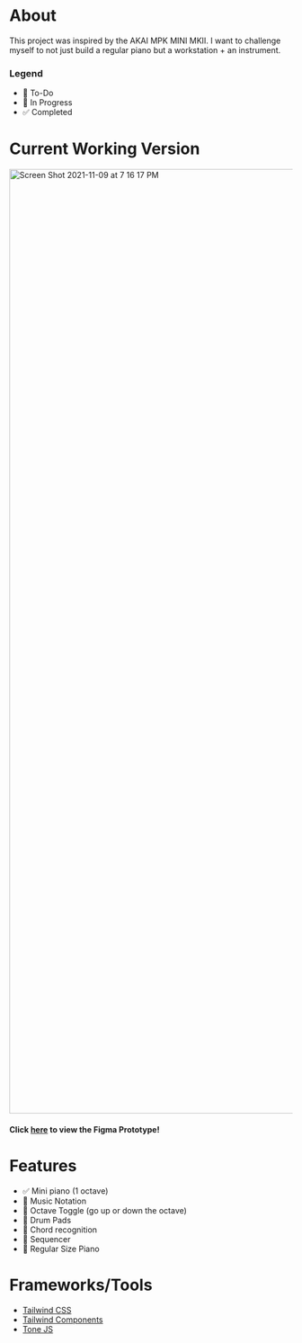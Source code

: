 # About
This project was inspired by the AKAI MPK MINI MKII. I want to challenge myself to not just build a regular piano but a workstation + an instrument. 

### Legend 
- 📌 To-Do
- 🔨 In Progress 
- ✅ Completed 

# Current Working Version 
<img width="1680" alt="Screen Shot 2021-11-09 at 7 16 17 PM" src="https://user-images.githubusercontent.com/49100882/141043784-f68f1398-4684-47c9-ba8a-a88b4eec8707.png">

#### Click [here](https://www.figma.com/file/6f2OhzhdW3XxFVZvEN8sMo/NSynth?node-id=0%3A1) to view the Figma Prototype!

# Features
- ✅ Mini piano (1 octave) 
- 📌 Music Notation
- 📌 Octave Toggle (go up or down the octave)
- 📌 Drum Pads
- 📌 Chord recognition 
- 📌 Sequencer 
- 📌 Regular Size Piano


# Frameworks/Tools
- [Tailwind CSS](https://tailwindcss.com/)
- [Tailwind Components](https://tailwindcomponents.com/)
- [Tone JS](https://tonejs.github.io/)

